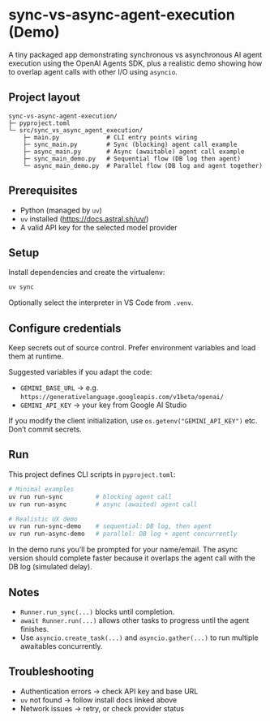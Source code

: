 # sync-vs-async-agent-execution (Demo)

A tiny packaged app demonstrating synchronous vs asynchronous AI agent execution using the OpenAI Agents SDK, plus a realistic demo showing how to overlap agent calls with other I/O using `asyncio`.

## Project layout

```
sync-vs-async-agent-execution/
├─ pyproject.toml
└─ src/sync_vs_async_agent_execution/
	├─ main.py             # CLI entry points wiring
	├─ sync_main.py        # Sync (blocking) agent call example
	├─ async_main.py       # Async (awaitable) agent call example
	├─ sync_main_demo.py   # Sequential flow (DB log then agent)
	└─ async_main_demo.py  # Parallel flow (DB log and agent together)
```

## Prerequisites

- Python (managed by `uv`)
- `uv` installed (https://docs.astral.sh/uv/)
- A valid API key for the selected model provider

## Setup

Install dependencies and create the virtualenv:

```bash
uv sync
```

Optionally select the interpreter in VS Code from `.venv`.

## Configure credentials

Keep secrets out of source control. Prefer environment variables and load them at runtime.

Suggested variables if you adapt the code:

- `GEMINI_BASE_URL` → e.g. `https://generativelanguage.googleapis.com/v1beta/openai/`
- `GEMINI_API_KEY`  → your key from Google AI Studio

If you modify the client initialization, use `os.getenv("GEMINI_API_KEY")` etc. Don’t commit secrets.

## Run

This project defines CLI scripts in `pyproject.toml`:

```bash
# Minimal examples
uv run run-sync         # blocking agent call
uv run run-async        # async (awaited) agent call

# Realistic UX demo
uv run run-sync-demo    # sequential: DB log, then agent
uv run run-async-demo   # parallel: DB log + agent concurrently
```

In the demo runs you’ll be prompted for your name/email. The async version should complete faster because it overlaps the agent call with the DB log (simulated delay).

## Notes

- `Runner.run_sync(...)` blocks until completion.
- `await Runner.run(...)` allows other tasks to progress until the agent finishes.
- Use `asyncio.create_task(...)` and `asyncio.gather(...)` to run multiple awaitables concurrently.

## Troubleshooting

- Authentication errors → check API key and base URL
- `uv` not found → follow install docs linked above
- Network issues → retry, or check provider status
